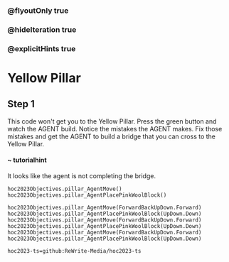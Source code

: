 ### @flyoutOnly true
### @hideIteration true
### @explicitHints true

# Yellow Pillar

## Step 1
This code won't get you to the Yellow Pillar. Press the green button and watch the AGENT build. Notice the mistakes the AGENT makes. Fix those mistakes and get the AGENT to build a bridge that you can cross to the Yellow Pillar.

#### ~ tutorialhint 
It looks like the agent is not completing the bridge.

```ghost
hoc2023Objectives.pillar_AgentMove()
hoc2023Objectives.pillar_AgentPlacePinkWoolBlock()
```
```template
hoc2023Objectives.pillar_AgentMove(ForwardBackUpDown.Forward)
hoc2023Objectives.pillar_AgentPlacePinkWoolBlock(UpDown.Down)
hoc2023Objectives.pillar_AgentMove(ForwardBackUpDown.Forward)
hoc2023Objectives.pillar_AgentPlacePinkWoolBlock(UpDown.Down)
hoc2023Objectives.pillar_AgentMove(ForwardBackUpDown.Forward)
hoc2023Objectives.pillar_AgentPlacePinkWoolBlock(UpDown.Down)

```

```package
hoc2023-ts=github:ReWrite-Media/hoc2023-ts
```